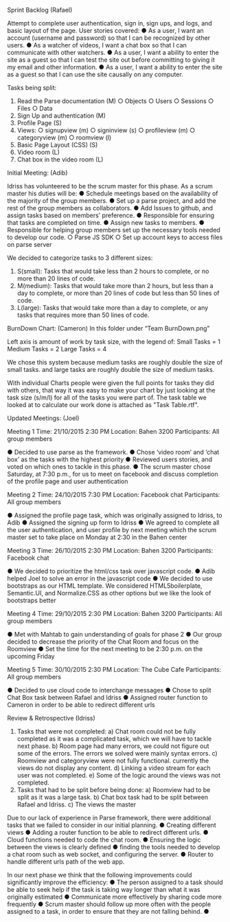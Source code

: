 Sprint Backlog (Rafael)

Attempt to complete user authentication, sign in, sign ups, and logs, and basic layout of the page. User stories covered:
●	As a user, I want an account (username and password) so that I can be recognized by other users.
●	As a watcher of videos, I want a chat box so that I can communicate with other watchers.
●	As a user, I want a ability to enter the site as a guest so that I can test the site out before committing to giving it my email and other information.
●	As a user, I want a ability to enter the site as a guest so that I can use the site causally on any computer.

Tasks being split:

1.	Read the Parse documentation (M)
○	Objects
○	Users
○	Sessions
○	Files
○	Data
2.	Sign Up and authentication (M)
3.	Profile Page (S)
4.	Views:
○	signupview (m)
○	signinview (s)
○	profileview (m)
○	categoryview (m)
○	roomview (l)
5.	Basic Page Layout (CSS) (S)
6.	Video room (L)
7.	Chat box in the video room (L)










Initial Meeting: (Adib)

Idriss has volunteered to be the scrum master for this phase. As a scrum master his duties will be:
●	Schedule meetings based on the availability of the majority of the group members.
●	Set up a parse project, and add the rest of the group members as collaborators.
●	Add Issues to github, and assign tasks based on members’ preference.
●	Responsible for ensuring that tasks are completed on time.
●	Assign new tasks to members.
●	Responsible for helping group members set up the necessary tools needed to develop our code.
○	Parse JS SDK
○	Set up account keys to access files on parse server

We decided to categorize tasks to 3 different sizes:

1.	S(small): Tasks that would take less than 2 hours to complete, or no more than 20 lines of code.
2.	M(medium): Tasks that would take more than 2 hours, but less than a day to complete, or more than 20 lines of code but less than 50 lines of code.
3.	L(large): Tasks that would take more than a day to complete, or any tasks that requires more than 50 lines of code.







BurnDown Chart: (Cameron)
In this folder under “Team BurnDown.png”

Left axis is amount of work by task size, with the legend of:
Small Tasks = 1
Medium Tasks = 2
Large Tasks = 4

We chose this system because medium tasks are roughly double the size of small tasks. and large tasks are roughly double the size of medium tasks.

With individual Charts people were given the full points for tasks they did with others, that way it was easy to make your chart by just looking at the task size (s/m/l) for all of the tasks you were part of. The task table we looked at to calculate our work done is attached as "Task Table.rtf".








Updated Meetings: (Joel)

Meeting 1
Time: 21/10/2015 2:30 PM
Location: Bahen 3200
Participants: All group members

●	Decided to use parse as the framework.
●	Chose ‘video room’ and ‘chat box’ as the tasks with the highest priority
●	Reviewed users stories, and voted on which ones to tackle in this phase.
●	The scrum master chose Saturday, at 7:30 p.m., for us to meet on facebook and discuss completion of the profile page and user authentication

Meeting 2
Time: 24/10/2015 7:30 PM
Location: Facebook chat
Participants: All group members

●	Assigned the profile page task, which was originally assigned to Idriss, to Adib
●	Assigned the signing up form to Idriss
●	We agreed to complete all the user authentication, and user profile by next meeting which the scrum master set to take place on Monday at 2:30 in the Bahen center


Meeting 3
Time: 26/10/2015 2:30 PM
Location: Bahen 3200
Participants: Facebook chat

●	We decided to prioritize the html/css task over javascript code.
●	Adib helped Joel to solve an error in the javascript code
●	We decided to use bootstraps as our HTML template. We considered HTML5boilerplate, Semantic.UI, and Normalize.CSS as other options but we like the look of bootstraps better


Meeting 4
Time: 29/10/2015 2:30 PM
Location: Bahen 3200
Participants: All group members

●	Met with Mahtab to gain understanding of goals for phase 2
●	Our group decided to decrease the priority of the Chat Room and focus on the Roomview
●	Set the time for the next meeting to be 2:30 p.m. on the upcoming Friday

Meeting 5
Time: 30/10/2015 2:30 PM
Location: The Cube Cafe
Participants: All group members

●	Decided to use cloud code to interchange messages
●	Chose to split Chat Box task between Rafael and Idriss
●	Assigned router function to Cameron in order to be able to redirect different urls

Review & Retrospective (Idriss)

1)	Tasks that were not completed:
a)	Chat room could not be fully completed as it was a complicated task, which we will have to tackle next phase.
b)	Room page had many errors, we could not figure out some of the errors. The errors we solved were mainly syntax errors.
c)	Roomview and categoryview were not fully functional. currently the views do not display any content. 
d)	Linking a video stream for each user was not completed.
e)	Some of the logic around the views was not completed.
2)	Tasks that had to be split before being done:
a)	Roomview had to be split as it was a large task.
b)	Chat box task had to be split between Rafael and Idriss.
c)	The views the master 

Due to our lack of experience in Parse framework, there were additional tasks that we failed to consider in our initial planning. 
●	Creating different views
●	Adding a router function to be able to redirect different urls.
●	Cloud functions needed to code the chat room.
●	Ensuring the logic between the views is clearly defined
●	finding the tools needed to develop a chat room such as web socket, and configuring the server.
●	Router to handle different urls path of the web app.

In our next phase we think that the following improvements could significantly improve the efficiency:
●	The person assigned to a task should be able to seek help if the task is taking way longer than what it was originally estimated
●	Communicate more effectively by sharing code more frequently
●	Scrum master should follow up more often with the people assigned to a task, in order to ensure that they are not falling behind.
●	
